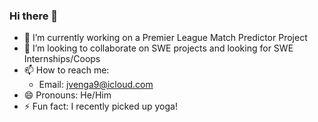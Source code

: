 ### Hi there 👋

<!--
**jobvengalil/jobvengalil** is a ✨ _special_ ✨ repository because its `README.md` (this file) appears on your GitHub profile.

Here are some ideas to get you started:
-->

- 🔭 I’m currently working on a Premier League Match Predictor Project
- 👯 I’m looking to collaborate on SWE projects and looking for SWE Internships/Coops
- 📫 How to reach me:
    - Email: jvenga9@icloud.com
- 😄 Pronouns: He/Him
- ⚡ Fun fact: I recently picked up yoga!
